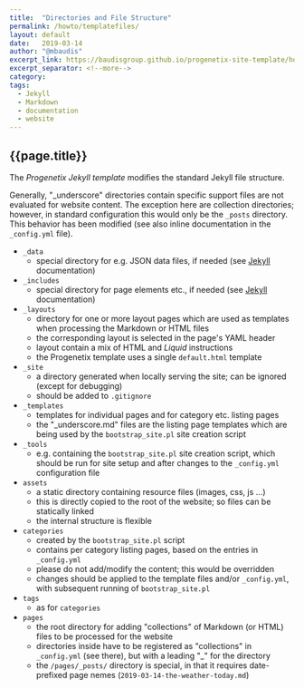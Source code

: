 ```yaml
---
title:  "Directories and File Structure"
permalink: /howto/templatefiles/
layout: default
date:   2019-03-14
author: "@mbaudis"
excerpt_link: https://baudisgroup.github.io/progenetix-site-template/howto/templatefiles/
excerpt_separator: <!--more-->
category:
tags:
  - Jekyll
  - Markdown
  - documentation
  - website
---
```


## {{page.title}}

The _Progenetix Jekyll template_ modifies the standard Jekyll file structure.

<!--more-->

<!--
This page is updated at the "excerpt_link" location linked in the header.
-->

Generally, "_underscore" directories contain specific support files are not evaluated for website content. The exception here are collection directories; however, in standard configuration this would only be the `_posts` directory. This behavior has been modified (see also inline documentation in the `_config.yml` file).

* `_data`
    - special directory for e.g. JSON data files, if needed (see [Jekyll](https://jekyllrb.com) documentation)
* `_includes`
    - special directory for page elements etc., if needed (see [Jekyll](https://jekyllrb.com) documentation)
* `_layouts`
    - directory for one or more layout pages which are used as templates when processing the Markdown or HTML files
    - the corresponding layout is selected in the page's YAML header
    - layout contain a mix of HTML and _Liquid_ instructions
    - the Progenetix template uses a single `default.html` template
* `_site`
    - a directory generated when locally serving the site; can be ignored (except for debugging)
    - should be added to  `.gitignore`
* `_templates`
    - templates for individual pages and for category etc. listing pages
    - the "_underscore.md" files are the listing page templates which are being used by the `bootstrap_site.pl` site creation script
* `_tools`
    - e.g. containing the `bootstrap_site.pl` site creation script, which should be run for site setup and after changes to the `_config.yml` configuration file
* `assets`
    - a static directory containing resource files (images, css, js ...)
    - this is directly copied to the root of the website; so files can be statically linked
    - the internal structure is flexible
* `categories`
    - created by the `bootstrap_site.pl` script
    - contains per category listing pages, based on the entries in `_config.yml`
    - please do not add/modify the content; this would be overridden
    - changes should be applied to the template files and/or `_config.yml`, with subsequent running of `bootstrap_site.pl`
* `tags`
    - as for `categories`
* `pages`
    - the root directory for adding "collections" of Markdown (or HTML) files to be processed for the website
    - directories inside have to be registered as "collections" in `_config.yml` (see there), but with a leading "_" for the directory
    - the `/pages/_posts/` directory is special, in that it requires date-prefixed page nemes (`2019-03-14-the-weather-today.md`)